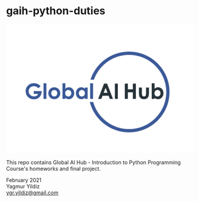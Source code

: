 # gaih-python-duties
![gaih_logo](gaih_logo.png)

This repo contains Global AI Hub - Introduction to Python Programming Course's homeworks and final project. 

February 2021 <br />
Yagmur Yildiz <br />
ygr.yildiz@gmail.com <br />
